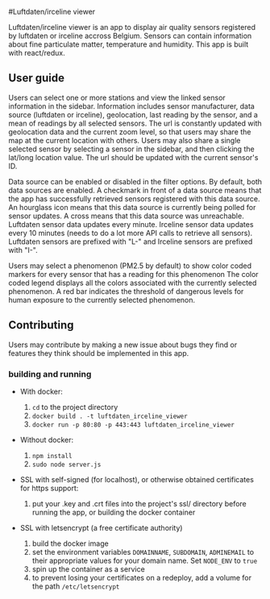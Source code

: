 #Luftdaten/irceline viewer

Luftdaten/irceline viewer is an app to display air quality sensors registered by luftdaten or irceline accross Belgium. Sensors can contain information about fine particulate matter, temperature and humidity.
This app is built with react/redux.

## User guide

Users can select one or more stations and view the linked sensor information in the sidebar. Information includes sensor manufacturer, data source (luftdaten or irceline), geolocation, last reading by the sensor, and a mean of readings by all selected sensors.
The url is constantly updated with geolocation data and the current zoom level, so that users may share the map at the current location with others. Users may also share a single selected sensor by selecting a sensor in the sidebar, and then clicking the lat/long location value. The url should be updated with the current sensor's ID.

Data source can be enabled or disabled in the filter options. By default, both data sources are enabled.
A checkmark in front of a data source means that the app has successfully retrieved sensors registered with this data source.
An hourglass icon means that this data source is currently being polled for sensor updates.
A cross means that this data source was unreachable.
Luftdaten sensor data updates every minute.
Irceline sensor data updates every 10 minutes (needs to do a lot more API calls to retrieve all sensors).
Luftdaten sensors are prefixed with "L-" and Irceline sensors are prefixed with "I-".

Users may select a phenomenon (PM2.5 by default) to show color coded markers for every sensor that has a reading for this phenomenon
The color coded legend displays all the colors associated with the currently selected phenomenon. A red bar indicates the threshold of dangerous levels for human exposure to the currently selected phenomenon.

## Contributing

Users may contribute by making a new issue about bugs they find or features they think should be implemented in this app.

### building and running

* With docker:
    1. `cd` to the project directory
    2. `docker build . -t luftdaten_irceline_viewer`
    3. `docker run -p 80:80 -p 443:443 luftdaten_irceline_viewer`

* Without docker:
    1. `npm install`
    2. `sudo node server.js`

* SSL with self-signed (for localhost), or otherwise obtained certificates for https support:
    1. put your .key and .crt files into the project's ssl/ directory before running the app, or building the docker container
    
* SSL with letsencrypt (a free certificate authority)
    1. build the docker image
    2. set the environment variables `DOMAINNAME`, `SUBDOMAIN`, `ADMINEMAIL` to their appropriate values for your domain name. Set `NODE_ENV` to `true`
    3. spin up the container as a service
    4. to prevent losing your certificates on a redeploy, add a volume for the path `/etc/letsencrypt`